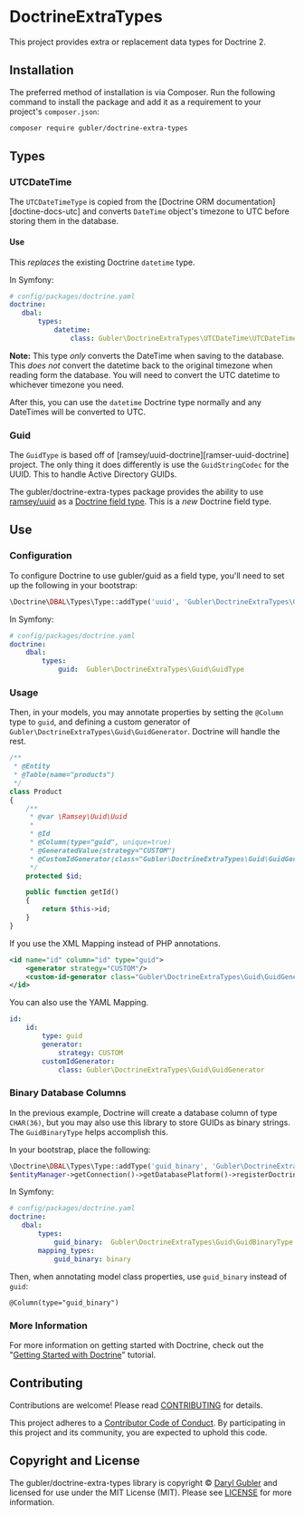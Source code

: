 # DoctrineExtraTypes

This project provides extra or replacement data types for Doctrine 2.

## Installation

The preferred method of installation is via Composer. Run the following command to install the package and add it as a requirement to your project's `composer.json`:

```bash
composer require gubler/doctrine-extra-types
```

## Types

### UTCDateTime

The `UTCDateTimeType` is copied from the [Doctrine ORM documentation][doctine-docs-utc] and converts `DateTime` object's timezone to UTC before storing them in the database.

#### Use

This _replaces_ the existing Doctrine `datetime` type.

In Symfony:
 ``` yaml
# config/packages/doctrine.yaml
doctrine:
    dbal:
        types:
            datetime:
                class: Gubler\DoctrineExtraTypes\UTCDateTime\UTCDateTimeType
```

**Note:** This type _only_ converts the DateTime when saving to the database. This _does not_ convert the datetime back to the original timezone when reading form the database. You will need to convert the UTC datetime to whichever timezone you need.

After this, you can use the `datetime` Doctrine type normally and any DateTimes will be converted to UTC.

### Guid

The `GuidType` is based off of [ramsey/uuid-doctrine][ramser-uuid-doctrine] project. The only thing it does differently is use the `GuidStringCodec` for the UUID. This to handle Active Directory GUIDs.

The gubler/doctrine-extra-types package provides the ability to use
[ramsey/uuid][ramsey-uuid] as a [Doctrine field type][doctrine-field-type]. This is a _new_ Doctrine field type.

## Use

### Configuration

To configure Doctrine to use gubler/guid as a field type, you'll need to set up
the following in your bootstrap:

``` php
\Doctrine\DBAL\Types\Type::addType('uuid', 'Gubler\DoctrineExtraTypes\Guid\GuidType');
```

In Symfony:

``` yaml
# config/packages/doctrine.yaml
doctrine:
    dbal:
        types:
            guid:  Gubler\DoctrineExtraTypes\Guid\GuidType
```

### Usage

Then, in your models, you may annotate properties by setting the `@Column`
type to `guid`, and defining a custom generator of `Gubler\DoctrineExtraTypes\Guid\GuidGenerator`.
Doctrine will handle the rest.

``` php
/**
 * @Entity
 * @Table(name="products")
 */
class Product
{
    /**
     * @var \Ramsey\Uuid\Uuid
     *
     * @Id
     * @Column(type="guid", unique=true)
     * @GeneratedValue(strategy="CUSTOM")
     * @CustomIdGenerator(class="Gubler\DoctrineExtraTypes\Guid\GuidGenerator")
     */
    protected $id;

    public function getId()
    {
        return $this->id;
    }
}
```

If you use the XML Mapping instead of PHP annotations.
``` XML
<id name="id" column="id" type="guid">
    <generator strategy="CUSTOM"/>
    <custom-id-generator class="Gubler\DoctrineExtraTypes\Guid\GuidGenerator"/>
</id>
```

You can also use the YAML Mapping.
``` yaml
id:
    id:
        type: guid
        generator:
            strategy: CUSTOM
        customIdGenerator:
            class: Gubler\DoctrineExtraTypes\Guid\GuidGenerator
```

### Binary Database Columns

In the previous example, Doctrine will create a database column of type `CHAR(36)`,
but you may also use this library to store GUIDs as binary strings. The
`GuidBinaryType` helps accomplish this.

In your bootstrap, place the following:

``` php
\Doctrine\DBAL\Types\Type::addType('guid_binary', 'Gubler\DoctrineExtraTypes\Guid\GuidBinaryType');
$entityManager->getConnection()->getDatabasePlatform()->registerDoctrineTypeMapping('guid_binary', 'binary');
```

In Symfony:
 ``` yaml
# config/packages/doctrine.yaml
doctrine:
    dbal:
        types:
            guid_binary:  Gubler\DoctrineExtraTypes\Guid\GuidBinaryType
        mapping_types:
            guid_binary: binary
```

Then, when annotating model class properties, use `guid_binary` instead of `guid`:

    @Column(type="guid_binary")

### More Information

For more information on getting started with Doctrine, check out the "[Getting
Started with Doctrine][doctrine-getting-started]" tutorial.

## Contributing

Contributions are welcome! Please read [CONTRIBUTING][contributing] for details.

This project adheres to a [Contributor Code of Conduct][conduct]. By participating in this project and its community, you are expected to uphold this code.

## Copyright and License

The gubler/doctrine-extra-types library is copyright © [Daryl Gubler](http://dev88.co/) and licensed for use under the MIT License (MIT). Please see [LICENSE][] for more information.

[ramsey-uuid-doctrine]: https://github.com/ramsey/uuid-doctrine
[ramsey-uuid]: https://github.com/ramsey/uuid
[conduct]: https://github.com/gubler/doctrine-extra-types/blob/master/CODE_OF_CONDUCT.md
[doctrine-field-type]: http://doctrine-dbal.readthedocs.org/en/latest/reference/types.html
[packagist]: https://packagist.org/packages/gubler/doctrine-extra-types
[composer]: http://getcomposer.org/
[contributing]: https://github.com/gubler/doctrine-extra-types/blob/master/CONTRIBUTING.md
[doctrine-getting-started]: http://doctrine-orm.readthedocs.org/en/latest/tutorials/getting-started.html
[doctrine-docs-utc]: https://www.doctrine-project.org/projects/doctrine-orm/en/2.7/cookbook/working-with-datetime.html#handling-different-timezones-with-the-datetime-type
[source]: https://github.com/gubler/doctrine-extra-types
[release]: https://packagist.org/packages/gubler/doctrine-extra-types
[license]: https://github.com/gubler/doctrine-extra-types/blob/master/LICENSE
[build]: https://travis-ci.org/gubler/doctrine-extra-types
[coverage]: https://coveralls.io/r/gubler/doctrine-extra-types?branch=master
[downloads]: https://packagist.org/packages/gubler/doctrine-extra-types
